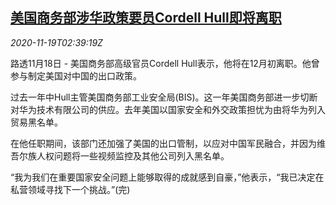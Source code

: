 <!--1605754541000-->
[美国商务部涉华政策要员Cordell Hull即将离职](https://cn.reuters.com/article/usa-commerce-official-1118-wedn-china-idCNKBS27Z09F)
------

<div><i>2020-11-19T02:39:19Z</i></div><p>路透11月18日 - 美国商务部高级官员Cordell Hull表示，他将在12月初离职。他曾参与制定美国对中国的出口政策。</p><p>过去一年中Hull主管美国商务部工业安全局(BIS)。这一年美国商务部进一步切断对华为技术有限公司的供应。去年美国以国家安全和外交政策担忧为由将华为列入贸易黑名单。</p><p>在他任职期间，该部门还加强了美国的出口管制，以应对中国军民融合，并因为维吾尔族人权问题将一些视频监控及其他公司列入黑名单。</p><p>“我为我们在重要国家安全问题上能够取得的成就感到自豪，”他表示，“我已决定在私营领域寻找下一个挑战。”(完)</p>
